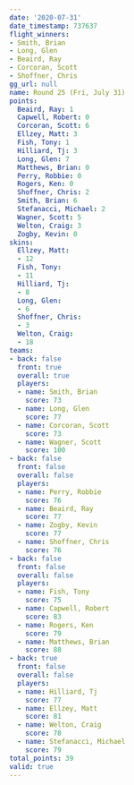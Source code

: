 ```yaml
---
date: '2020-07-31'
date_timestamp: 737637
flight_winners:
- Smith, Brian
- Long, Glen
- Beaird, Ray
- Corcoran, Scott
- Shoffner, Chris
gg_url: null
name: Round 25 (Fri, July 31)
points:
  Beaird, Ray: 1
  Capwell, Robert: 0
  Corcoran, Scott: 6
  Ellzey, Matt: 3
  Fish, Tony: 1
  Hilliard, Tj: 3
  Long, Glen: 7
  Matthews, Brian: 0
  Perry, Robbie: 0
  Rogers, Ken: 0
  Shoffner, Chris: 2
  Smith, Brian: 6
  Stefanacci, Michael: 2
  Wagner, Scott: 5
  Welton, Craig: 3
  Zogby, Kevin: 0
skins:
  Ellzey, Matt:
  - 12
  Fish, Tony:
  - 11
  Hilliard, Tj:
  - 8
  Long, Glen:
  - 6
  Shoffner, Chris:
  - 3
  Welton, Craig:
  - 18
teams:
- back: false
  front: true
  overall: true
  players:
  - name: Smith, Brian
    score: 73
  - name: Long, Glen
    score: 77
  - name: Corcoran, Scott
    score: 73
  - name: Wagner, Scott
    score: 100
- back: false
  front: false
  overall: false
  players:
  - name: Perry, Robbie
    score: 76
  - name: Beaird, Ray
    score: 77
  - name: Zogby, Kevin
    score: 77
  - name: Shoffner, Chris
    score: 76
- back: false
  front: false
  overall: false
  players:
  - name: Fish, Tony
    score: 75
  - name: Capwell, Robert
    score: 83
  - name: Rogers, Ken
    score: 79
  - name: Matthews, Brian
    score: 88
- back: true
  front: false
  overall: false
  players:
  - name: Hilliard, Tj
    score: 77
  - name: Ellzey, Matt
    score: 81
  - name: Welton, Craig
    score: 78
  - name: Stefanacci, Michael
    score: 79
total_points: 39
valid: true
---
```

